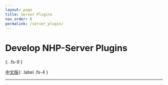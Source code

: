 ```yaml
---
layout: page
title: Server Plugins
nav_order: 8
permalink: /server_plugin/
---
```


# Develop NHP-Server Plugins
{: .fs-9 }

[中文版](/zh-cn/server_plugin/){: .label .fs-4 }

---




